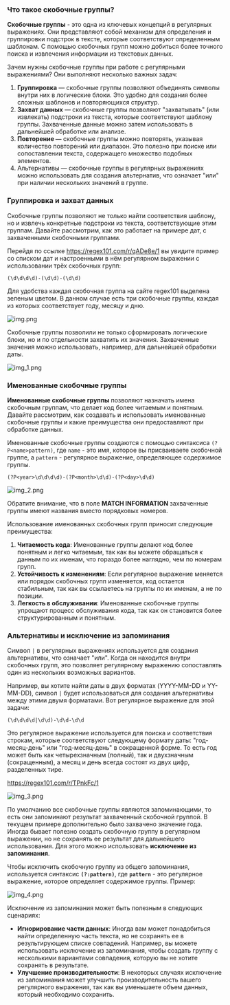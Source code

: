 

### Что такое скобочные группы?

**Скобочные группы** - это одна из ключевых концепций в регулярных выражениях. Они представляют собой механизм для определения и группировки подстрок в тексте, которые соответствуют определенным шаблонам. С помощью скобочных групп можно добиться более точного поиска и извлечения информации из текстовых данных.

Зачем нужны скобочные группы при работе с регулярными выражениями? Они выполняют несколько важных задач:

1. **Группировка** — cкобочные группы позволяют объединять символы внутри них в логические блоки. Это удобно для создания более сложных шаблонов и повторяющихся структур.
2. **Захват данных** — cкобочные группы позволяют "захватывать" (или извлекать) подстроки из текста, которые соответствуют шаблону группы. Захваченные данные можно затем использовать в дальнейшей обработке или анализе.
3. **Повторение —** cкобочные группы можно повторять, указывая количество повторений или диапазон. Это полезно при поиске или сопоставлении текста, содержащего множество подобных элементов.
4. Альтернативы — cкобочные группы в регулярных выражениях можно использовать для создания альтернатив, что означает "или" при наличии нескольких значений в группе.

### Группировка и з**ахват данных**

Скобочные группы позволяют не только найти соответствия шаблону, но и извлечь конкретные подстроки из текста, соответствующие этим группам. Давайте рассмотрим, как это работает на примере дат, с захваченными скобочными группами.

Перейдя по ссылке https://regex101.com/r/qADe8e/1 вы увидите пример со списком дат и настроенными в нём регулярном выражении с использовании трёх скобочных групп:

```
(\d\d\d\d)-(\d\d)-(\d\d)
```

Для удобства каждая скобочная группа на сайте regex101 выделена зеленым цветом. В данном случае есть три скобочные группы, каждая из которых соответствует году, месяцу и дню. 

![img.png](img.png)

Скобочные группы позволили не только сформировать логические блоки, но и по отдельности захватить их значения. Захваченные значения можно использовать, например, для дальнейшей обработки даты.

![img_1.png](img_1.png)

### Именованные скобочные группы

**Именованные скобочные группы** позволяют назначать имена скобочным группам, что делает код более читаемым и понятным. Давайте рассмотрим, как создавать и использовать именованные скобочные группы и какие преимущества они предоставляют при обработке данных.

Именованные скобочные группы создаются с помощью синтаксиса `(?P<name>pattern)`, где `name` - это имя, которое вы присваиваете скобочной группе, а `pattern` - регулярное выражение, определяющее содержимое группы.

```
(?P<year>\d\d\d\d)-(?P<month>\d\d)-(?P<day>\d\d)
```

![img_2.png](img_2.png)

Обратите внимание, что в поле **MATCH INFORMATION** захваченные группы имеют названия вместо порядковых номеров. 

Использование именованных скобочных групп приносит следующие преимущества:

1. **Читаемость кода**: Именованные группы делают код более понятным и легко читаемым, так как вы можете обращаться к данным по их именам, что гораздо более наглядно, чем по номерам групп.
2. **Устойчивость к изменениям**: Если регулярное выражение меняется или порядок скобочных групп изменяется, код остается стабильным, так как вы ссылаетесь на группы по их именам, а не по позиции.
3. **Легкость в обслуживании**: Именованные скобочные группы упрощают процесс обслуживания кода, так как он становится более структурированным и понятным.

### Альтернативы и исключение из запоминания

Символ `|` в регулярных выражениях используется для создания альтернативы, что означает "или". Когда он находится внутри скобочных групп, это позволяет регулярному выражению сопоставлять один из нескольких возможных вариантов.

Например, вы хотите найти даты в двух форматах (YYYY-MM-DD и YY-MM-DD), символ `|` будет использоваться для создания альтернативы между этими двумя форматами. Вот регулярное выражение для этой задачи:

```
(\d\d\d\d|\d\d)-\d\d-\d\d
```

Это регулярное выражение используется для поиска и соответствия строкам, которые соответствуют следующему формату даты: "год-месяц-день" или "год-месяц-день" в сокращенной форме. То есть год может быть как четырехзначным (полный), так и двухзначным (сокращенным), а месяц и день всегда состоят из двух цифр, разделенных тире.

https://regex101.com/r/TPnkFc/1

![img_3.png](img_3.png)

По умолчанию все скобочные группы являются запоминающими, то есть они запоминают результат захваченный скобочной группой. В текущем примере дополнительно было захвачено значение года. Иногда бывает полезно создать скобочную группу в регулярном выражении, но не сохранять ее результат для дальнейшего использования. Для этого можно использовать **исключение из запоминания**. 

Чтобы исключить скобочную группу из общего запоминания, используется синтаксис **`(?:pattern)`**, где **`pattern`** - это регулярное выражение, которое определяет содержимое группы. Пример:

![img_4.png](img_4.png)

Исключение из запоминания может быть полезным в следующих сценариях:

- **Игнорирование части данных**: Иногда вам может понадобиться найти определенную часть текста, но не сохранять ее в результирующем списке совпадений. Например, вы можете использовать исключение из запоминания, чтобы создать группу с несколькими вариантами совпадения, которую вы не хотите сохранять в результате.
- **Улучшение производительности**: В некоторых случаях исключение из запоминания может улучшить производительность вашего регулярного выражения, так как вы уменьшаете объем данных, который необходимо сохранить.
